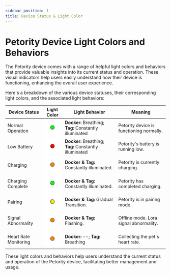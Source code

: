 ```yaml
---
sidebar_position: 1
title: Device Status & Light Color
---
```


# Petority Device Light Colors and Behaviors
The Petority device comes with a range of helpful light colors and behaviors that provide valuable insights into its current status and operation. These visual indicators help users easily understand how their device is functioning, enhancing the overall user experience.

Here's a breakdown of the various device statuses, their corresponding light colors, and the associated light behaviors:

| Device Status  | Light Color | Light Behavior |  Meaning |
| ----------- | ----------- |----------- |----------- |
| Normal Operation | ![battery](/img/device/green.png) | **Docker:** Breathing;<br/>**Tag:** Constantly illuminated | Petority device is functioning normally.|
| Low Battery | ![battery](/img/device/red.png) |**Docker:** Breathing; **Tag:** Constantly illuminated |  Petority's battery is running low.      | 
| Charging   | ![battery](/img/device/orange.png)  | **Docker & Tag:** Constantly illuminated.   |  Petority is currently charging.   | 
| Charging Complete  | ![battery](/img/device/green.png)  | **Docker & Tag:** Constantly illuminated. |  Petority has completed charging.      | 
| Pairing | ![battery](/img/device/gradual-change.png)  | **Docker & Tag:** Gradual Transition.   |  Petority is in pairing mode.    |
| Signal Abnormality | ![battery](/img/device/orange.png)  | **Docker & Tag:** Flashing. | Offline mode. Lora signal abnormality. | 
| Heart Rate Monitoring |  ![battery](/img/device/orange.png)  | **Docker:** --; **Tag:** Breathing | Collecting the pet's heart rate. | 

These light colors and behaviors help users understand the current status and operation of the Petority device, facilitating better management and usage.

